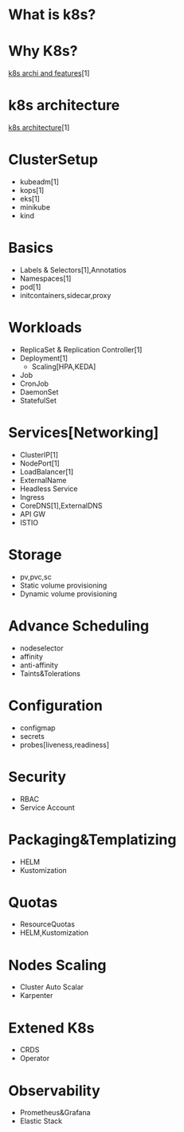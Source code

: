 # What is k8s?

# Why K8s?
[k8s archi and features](https://kubernetes.io/docs/concepts/overview/#why-you-need-kubernetes-and-what-can-it-do)[1]

# k8s architecture
[k8s architecture](https://kubernetes.io/docs/concepts/overview/components/)[1]

# ClusterSetup
- kubeadm[1]
- kops[1]
- eks[1]
- minikube
- kind

# Basics
- Labels & Selectors[1],Annotatios
- Namespaces[1]
- pod[1]
- initcontainers,sidecar,proxy

# Workloads
- ReplicaSet & Replication Controller[1]
- Deployment[1]
  - Scaling[HPA,KEDA]
- Job
- CronJob
- DaemonSet
- StatefulSet

# Services[Networking]
- ClusterIP[1]
- NodePort[1]
- LoadBalancer[1]
- ExternalName
- Headless Service
- Ingress
- CoreDNS[1],ExternalDNS
- API GW
- ISTIO

# Storage
- pv,pvc,sc
- Static volume provisioning
- Dynamic volume provisioning

# Advance Scheduling
- nodeselector
- affinity
- anti-affinity
- Taints&Tolerations

# Configuration
- configmap
- secrets
- probes[liveness,readiness]

# Security
- RBAC
- Service Account
# Packaging&Templatizing
- HELM 
- Kustomization

# Quotas
- ResourceQuotas
- HELM,Kustomization
# Nodes Scaling
- Cluster Auto Scalar
- Karpenter

# Extened K8s
- CRDS
- Operator

# Observability
- Prometheus&Grafana
- Elastic Stack

